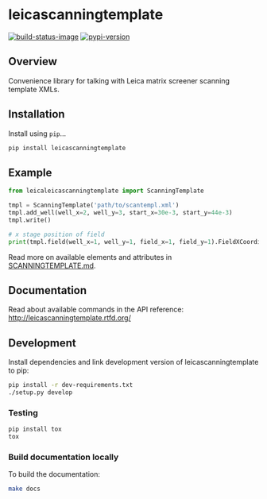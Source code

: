 # leicascanningtemplate

[![build-status-image]][travis]
[![pypi-version]][pypi]

## Overview
Convenience library for talking with Leica matrix screener scanning
template XMLs.

## Installation
Install using `pip`...

```bash
pip install leicascanningtemplate
```

## Example
```python
from leicaleicascanningtemplate import ScanningTemplate

tmpl = ScanningTemplate('path/to/scantempl.xml')
tmpl.add_well(well_x=2, well_y=3, start_x=30e-3, start_y=44e-3)
tmpl.write()

# x stage position of field
print(tmpl.field(well_x=1, well_y=1, field_x=1, field_y=1).FieldXCoordinate)
```

Read more on available elements and attributes in
[SCANNINGTEMPLATE.md](SCANNINGTEMPLATE.md).

## Documentation
Read about available commands in the API reference:
http://leicascanningtemplate.rtfd.org/


## Development
Install dependencies and link development version of leicascanningtemplate
to pip:
```bash
pip install -r dev-requirements.txt
./setup.py develop
```

### Testing
```bash
pip install tox
tox
```

### Build documentation locally
To build the documentation:
```bash
make docs
```


[build-status-image]: https://secure.travis-ci.org/arve0/leicascanningtemplate.png?branch=master
[travis]: http://travis-ci.org/arve0/leicascanningtemplate?branch=master
[pypi-version]: https://pypip.in/version/leicascanningtemplate/badge.svg
[pypi]: https://pypi.python.org/pypi/leicascanningtemplate
